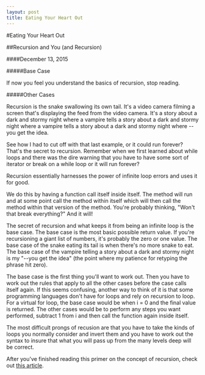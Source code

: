 ```yaml
---
layout: post
title: Eating Your Heart Out
---
```


#Eating Your Heart Out

##Recursion and You (and Recursion)

####December 13, 2015

#####Base Case

If now you feel you understand the basics of recursion, stop reading.

#####Other Cases

Recursion is the snake swallowing its own tail. It's a video camera filming a screen that's displaying the feed from the video camera. It's a story about a dark and stormy night where a vampire tells a story about a dark and stormy night where a vampire tells a story about a dark and stormy night where -- you get the idea.

See how I had to cut off with that last example, or it could run forever? That's the secret to recursion. Remember when we first learned about while loops and there was the dire warning that you have to have some sort of iterator or break on a while loop or it will run forever?

Recursion essentially harnesses the power of infinite loop errors and uses it for good.

We do this by having a function call itself inside itself. The method will run and at some point call the method within itself which will then call the method within that version of the method. You're probably thinking, "Won't that break everything?" And it will!

The secret of recursion and what keeps it from being an infinite loop is the base case. The base case is the most basic possible return value. If you're recursioning a giant list of numbers, it's probably the zero or one value. The base case of the snake eating its tail is when there's no more snake to eat. The base case of the vampire telling a story about a dark and stormy night is my "--you get the idea" (the point where my patience for retyping the phrase hit zero).

The base case is the first thing you'll want to work out. Then you have to work out the rules that apply to all the other cases before the case calls itself again. If this seems confusing, another way to think of it is that some programming languages don't have for loops and rely on recursion to loop. For a virtual for loop, the base case would be when i = 0 and the final value is returned. The other cases would be to perform any steps you want performed, subtract 1 from i and then call the function again inside itself.

The most difficult prongs of recusion are that you have to take the kinds of loops you normally consider and invert them and you have to work out the syntax to insure that what you will pass up from the many levels deep will be correct.

After you've finished reading this primer on the concept of recursion, check out [this article]().